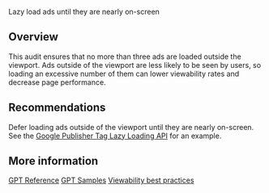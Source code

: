 Lazy load ads until they are nearly on-screen

## Overview

This audit ensures that no more than three ads are loaded outside the viewport.
Ads outside of the viewport are less likely to be seen by users, so loading an
excessive number of them can lower viewability rates and decrease page
performance.

## Recommendations

Defer loading ads outside of the viewport until they are nearly on-screen. See
the
[Google Publisher Tag Lazy Loading API](https://developers.google.com/publisher-tag/reference#googletag.PubAdsService_enableLazyLoad)
for an example.

## More information

[GPT Reference](https://developers.google.com/publisher-tag/reference)
[GPT Samples](https://developers.google.com/publisher-tag/samples/lazy-loading)
[Viewability best practices](https://support.google.com/admanager/answer/6199883)
